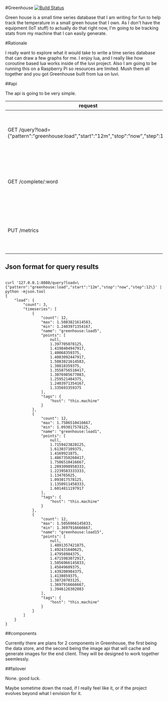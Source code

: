 #Greenhouse [![Build Status](https://travis-ci.org/DBarney/greenhouse.svg?branch=master)](https://travis-ci.org/DBarney/greenhouse)

Green house is a small time series database that I am writing for fun to help track the temperature in a small green house that I own. As I don't have the equipment (IoT stuff) to actually do that right now, I'm going to be tracking stats from my machine that I can easily generate.

#Rationale

I really want to explore what it would take to write a time series database that can draw a few graphs for me. I enjoy lua, and I really like how coroutine based lua works inside of the luvi project. Also I am going to be running this on a Raspberry Pi so resources are limited. Mush them all together and you got Greenhouse built from lua on luvi.

##api

The api is going to be very simple.

request | description | response
------- | ----------- | --------
GET /query?load={"pattern":"greenhouse:load","start":"12m","stop":"now","step":12} | query the api for timeseres that match the pattern and tags provided | --json data see below--
GET /complete/:word | auto complete a word from the set of time series stored in the database | `["word","word2"]`
PUT /metrics | send a set of metrics to green house and have them added to the store | 201 CREATED

## Json format for query results

```

curl '127.0.0.1:8080/query?load=\{"pattern":"greenhouse:load","start":"12m","stop":"now","step":12\}' | python -mjson.tool
{
    "load": {
        "count": 3,
        "timeseries": [
            {
                "count": 12,
                "max": 1.5083821614583,
                "min": 1.2403971354167,
                "name": "greenhouse:load5",
                "points": [
                    null,
                    1.397705078125,
                    1.4198404947917,
                    1.40068359375,
                    1.4003092447917,
                    1.5083821614583,
                    1.38818359375,
                    1.3558756510417,
                    1.3076985677083,
                    1.259521484375,
                    1.2403971354167,
                    1.335693359375
                ],
                "tags": {
                    "host": "this.machine"
                }
            },
            {
                "count": 12,
                "max": 1.7506510416667,
                "min": 1.093017578125,
                "name": "greenhouse:load1",
                "points": [
                    null,
                    1.7159423828125,
                    1.613037109375,
                    1.4169921875,
                    1.4867350260417,
                    1.7506510416667,
                    1.2093098958333,
                    1.2239583333333,
                    1.134765625,
                    1.093017578125,
                    1.1350911458333,
                    1.6014811197917
                ],
                "tags": {
                    "host": "this.machine"
                }
            },
            {
                "count": 12,
                "max": 1.5056966145833,
                "min": 1.3697916666667,
                "name": "greenhouse:load15",
                "points": [
                    null,
                    1.4891357421875,
                    1.492431640625,
                    1.47958984375,
                    1.4715983072917,
                    1.5056966145833,
                    1.45849609375,
                    1.439208984375,
                    1.4130859375,
                    1.38720703125,
                    1.3697916666667,
                    1.3946126302083
                ],
                "tags": {
                    "host": "this.machine"
                }
            }
        ]
    }
}
```

##components

Currently there are plans for 2 components in Greenhouse, the first being the data store, and the second being the image api that will cache and generate images for the end client. They will be designed to work together seemlessly.

##failover

None. good luck.

Maybe sometime down the road, if I really feel like it, or if the project evolves beyond what I envision for it.
